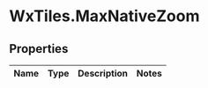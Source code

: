# WxTiles.MaxNativeZoom

## Properties
Name | Type | Description | Notes
------------ | ------------- | ------------- | -------------


